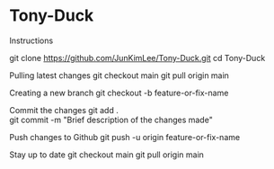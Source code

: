 # Tony-Duck
Instructions

git clone https://github.com/JunKimLee/Tony-Duck.git
cd Tony-Duck

Pulling latest changes
git checkout main 
git pull origin main

Creating a new branch 
git checkout -b feature-or-fix-name

Commit the changes
git add .  
git commit -m "Brief description of the changes made"

Push changes to Github
git push -u origin feature-or-fix-name

Stay up to date 
git checkout main
git pull origin main


